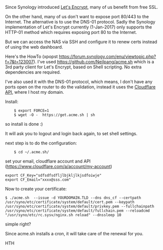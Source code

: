 Since Synology introduced [Let's Encrypt](https://letsencrypt.org/), many of us benefit from free SSL. 


On the other hand, many of us don't want to expose port 80/443 to the Internet. The alternative is to use the DNS-01 protocol. Sadly the Synology implementation of Let's Encrypt currently (1-Jan-2017) only supports the HTTP-01 method which requires exposing port 80 to the Internet.


But we can access the NAS via SSH and configure it to renew certs instead of using the web dashboard.


Here's the HowTo (xpopst https://forum.synology.com/enu/viewtopic.php?f=7&t=123007).
I've used https://github.com/Neilpang/acme.sh which is a 3rd party client for Let's Encrypt, based on Shell scripting. No extra dependencies are required.


I've also used it with the DNS-01 protocol, which means, I don't have any ports open on the router to do the validation, instead it uses the [Cloudflare API](https://api.cloudflare.com/), where I host my domain.


Install:

```
    $ export FORCE=1
    $ wget -O -  https://get.acme.sh | sh
```
so install is done :)


It will ask you to logout and login back again, to set shell settings.


next step is to do the configuration:

```
    $ cd ~/.acme.sh/
```


set your email, cloudflare account and API (https://www.cloudflare.com/a/account/my-account)

```
export CF_Key="sdfsdfsdfljlbjkljlkjsdfoiwje"
export CF_Email="xxxx@sss.com"
```
Now to create your certificate:

    $ ./acme.sh  --issue -d YOURDOMAIN.TLD --dns dns_cf --certpath /usr/syno/etc/certificate/system/default/cert.pem --keypath /usr/syno/etc/certificate/system/default/privkey.pem --fullchainpath /usr/syno/etc/certificate/system/default/fullchain.pem --reloadcmd "/usr/syno/etc/rc.sysv/nginx.sh reload" --dnssleep 10

simple right?


Since acme.sh installs a cron, it will take care of the renewal for you.


HTH